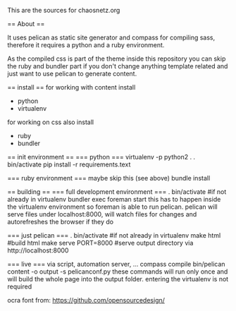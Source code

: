 This are the sources for chaosnetz.org

== About ==

It uses pelican as static site generator and compass for compiling sass, therefore it requires a python and a ruby environment. 

As the compiled css is part of the theme inside this repository you can skip the ruby and bundler part if you don't change anything template related and just want to use pelican to generate content.

== install ==
for working with content install
* python
* virtualenv

for working on css also install
* ruby
* bundler

== init environment ==
=== python ===
  virtualenv -p python2 .
  . bin/activate
  pip install -r requirements.text

=== ruby environment ===
maybe skip this (see above)
  bundle install

== building ==
=== full development environment ===
  . bin/activate #if not already in virtualenv
  bundler exec foreman start
this has to happen inside the virtualenv environment so foreman is able to run pelican. pelican will serve files under localhost:8000, will watch files for changes and autorefreshes the browser if they do

=== just pelican ===
  . bin/activate #if not already in virtualenv
  make html #build html
  make serve PORT=8000 #serve output directory via http://localhost:8000

=== live ===
via script, automation server, ...
  compass compile
  bin/pelican content -o output -s pelicanconf.py
these commands will run only once and will build the whole page into the output folder. entering the virtualenv is not required

ocra font from:
https://github.com/opensourcedesign/
